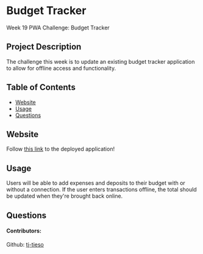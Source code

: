 # Budget Tracker

Week 19 PWA Challenge: Budget Tracker

## Project Description

The challenge this week is to update an existing budget tracker application to allow for offline access and functionality.

## Table of Contents

- [Website](#website)
- [Usage](#usage)
- [Questions](#questions)

## Website

Follow [this link](https://no-budge-budget.herokuapp.com/) to the deployed application!

## Usage

Users will be able to add expenses and deposits to their budget with or without a connection. If the user enters transactions offline, the total should be updated when they're brought back online.

## Questions

#### Contributors:

Github: [tj-tieso](https://github.com/tj-tieso/no-budge-budget)
